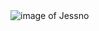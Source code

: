 <img src="https://avatars.githubusercontent.com/u/70578802?s=400&u=e4a4c2b8e04ac95a283575a417a5e9aad574b489&v=4" alt="image of Jessno">
